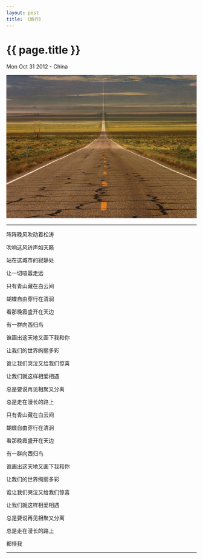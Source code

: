 ```yaml
---
layout: post
title: 《旅行》
---
```


{{ page.title }}
================

<p class="meta">Mon Oct 31 2012 - China</p>
<p> <img src="/images/travel.jpg" alt=""> </p>
<hr />
<p>阵阵晚风吹动着松涛</p>

<p>吹响这风铃声如天籁</p>

<p>站在这城市的寂静处</p>

<p>让一切喧嚣走远</p>

<p></p>

<p>只有青山藏在白云间</p>

<p>蝴蝶自由穿行在清涧</p>

<p>看那晚霞盛开在天边</p>

<p>有一群向西归鸟</p>

<p></p>

<p>谁画出这天地又画下我和你</p>

<p>让我们的世界绚丽多彩</p>

<p>谁让我们哭泣又给我们惊喜</p>

<p>让我们就这样相爱相遇</p>

<p>总是要说再见相聚又分离</p>

<p>总是走在漫长的路上</p>

<p></p>

<p>只有青山藏在白云间</p>

<p>蝴蝶自由穿行在清涧</p>

<p>看那晚霞盛开在天边</p>

<p>有一群向西归鸟</p>

<p></p>

<p>谁画出这天地又画下我和你</p>

<p>让我们的世界绚丽多彩</p>

<p>谁让我们哭泣又给我们惊喜</p>

<p>让我们就这样相爱相遇</p>

<p>总是要说再见相聚又分离</p>

<p>总是走在漫长的路上</p>

<p></p>

<p>都怪我

<hr />
